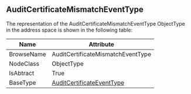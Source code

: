 <!-- objecttype -->
## AuditCertificateMismatchEventType
The representation of the AuditCertificateMismatchEventType ObjectType in the address space is shown in the following table:  

|Name|Attribute|
|---|---|
|BrowseName|AuditCertificateMismatchEventType|
|NodeClass|ObjectType|
|IsAbtract|True|
|BaseType|[AuditCertificateEventType](../../../Part5/ObjectTypes/AuditCertificateEventType/readme.md)|

